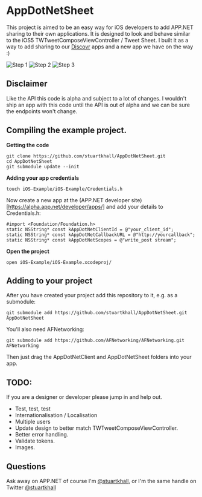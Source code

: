 # AppDotNetSheet

This project is aimed to be an easy way for iOS developers to add APP.NET sharing to their own applications. It is designed to look and behave similar to the iOS5 TWTweetComposeViewController / Tweet Sheet. I built it as a way to add sharing to our [Discovr](http://discovr.info) apps and a new app we have on the way :)

![Step 1](http://f.cl.ly/items/0r1B2c1e1Z3V0S2o1p18/AppDotNetSheet1.png)
![Step 2](http://f.cl.ly/items/0f2m1q1N0G2z2s1c262T/AppDotNetSheet3.png)
![Step 3](http://f.cl.ly/items/2P291G1C3m1G0U333p47/AppDotNetSheet2.png)

## Disclaimer
Like the API this code is alpha and subject to a lot of changes. I wouldn't ship an app with this code until the API is out of alpha and we can be sure the endpoints won't change.

## Compiling the example project.

**Getting the code**

    git clone https://github.com/stuartkhall/AppDotNetSheet.git
    cd AppDotNetSheet
    git submodule update --init
    
**Adding your app credentials**

    touch iOS-Example/iOS-Example/Credentials.h

Now create a new app at the (APP.NET developer site)[https://alpha.app.net/developer/apps/] and add your details to Credentials.h:

    #import <Foundation/Foundation.h>
    static NSString* const kAppDotNetClientId = @"your_client_id";
    static NSString* const kAppDotNetCallbackURL = @"http://yourcallback";
    static NSString* const kAppDotNetScopes = @"write_post stream";

**Open the project**

    open iOS-Example/iOS-Example.xcodeproj/

## Adding to your project

After you have created your project add this repository to it, e.g. as a submodule:

    git submodule add https://github.com/stuartkhall/AppDotNetSheet.git AppDotNetSheet

You'll also need AFNetworking:

    git submodule add https://github.com/AFNetworking/AFNetworking.git AFNetworking

Then just drag the AppDotNetClient and AppDotNetSheet folders into your app.

## TODO:
If you are a designer or developer please jump in and help out.

* Test, test, test
* Internationalisation / Localisation
* Multiple users
* Update design to better match TWTweetComposeViewController.
* Better error handling.
* Validate tokens.
* Images. 

## Questions

Ask away on APP.NET of course I'm [@stuartkhall](https://alpha.app.net/stuartkhall), or I'm the same handle on Twitter [@stuartkhall](https://twitter.com/stuartkhall)
